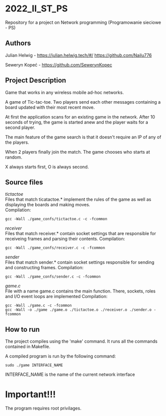 # 2022_II_ST_PS    

Repository for a project on Network programming (Programowanie sieciowe - PS)

## Authors
Julian Helwig - https://julian.helwig.tech/#/ https://github.com/Nailu776

Seweryn Kopeć - https://github.com/SewerynKopec

## Project Description

Game that works in any wireless mobile ad-hoc networks.

A game of Tic-tac-toe. Two players send each other messages containing a board updated with their most recent move.

At first the application scans for an existing game in the network. After 10 seconds of trying, the game is started anew and the player waits for a second player.

The main feature of the game search is that it doesn't require an IP of any of the players. 

When 2 players finally join the match. The game chooses who starts at random.

X always starts first, O is always second.


## Source files  

*tictactoe*  
Files that match ticatactoe.* implement the rules of the game as well as displaying the boards and making moves.  
Compilation:  
```
gcc -Wall ./game_confs/tictactoe.c -c -fcommon  
```  

*receiver*  
Files that match receiver.* contain socket settings that are responsible for receiveing frames and parsing their contents.
Compilation:  
``` 
gcc -Wall ./game_confs/receiver.c -c -fcommon  
```  

*sender*  
Files that match sender.* contain socket settings responsible for sending and constructing frames.
Compilation:  
```
gcc -Wall ./game_confs/sender.c -c -fcommon  
```  

*game.c*  
File with a name game.c contains the main function.
There, sockets, roles and I/O event loops are implemented
Compilation:  
```
gcc -Wall ./game.c -c -fcommon  
gcc -Wall -o ./game ./game.o ./tictactoe.o ./receiver.o ./sender.o -fcommon  
```  

## How to run
The project compiles using the 'make' command. It runs all the commands contained in Makefile.

A compiled program is run by the following command:

```
sudo ./game INTERFACE_NAME  
```
INTERFACE_NAME is the name of the current network interface

# Important!!!
The program requires root privilages.
